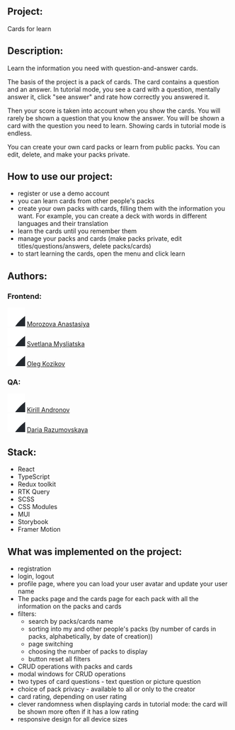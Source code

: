 ## Project:
Cards for learn

## Description:
Learn the information you need with question-and-answer cards.  

The basis of the project is a pack of cards. The card contains a question and an answer. In tutorial mode, you see a card with a question, mentally answer it, click "see answer" and rate how correctly you answered it.  

Then your score is taken into account when you show the cards. You will rarely be shown a question that you know the answer. You will be shown a card with the question you need to learn. Showing cards in tutorial mode is endless.  

You can create your own card packs or learn from public packs. You can edit, delete, and make your packs private.

## How to use our project:
- register or use a demo account
- you can learn cards from other people's packs
- create your own packs with cards, filling them with the information you want. For example, you can create a deck with words in different languages and their translation
- learn the cards until you remember them
- manage your packs and cards (make packs private, edit titles/questions/answers, delete packs/cards)
- to start learning the cards, open the menu and click learn

## Authors:
### Frontend:
![Текст с описанием картинки](src/assets/img/icons/github-mark.svg) [Morozova Anastasiya](https://github.com/MorozovaAN)  
![Текст с описанием картинки](src/assets/img/icons/github-mark.svg)  [Svetlana Mysliatska](https://github.com/lily1215z)  
![Текст с описанием картинки](src/assets/img/icons/github-mark.svg)  [Oleg Kozikov](https://github.com/Oldeg)
### QA:
![Текст с описанием картинки](src/assets/img/icons/github-mark.svg)  [Kirill Andronov](https://github.com/kirill-0)   
![Текст с описанием картинки](src/assets/img/icons/github-mark.svg)  [Daria Razumovskaya](https://github.com/RazDaria)

## Stack:
- React
- TypeScript
- Redux toolkit
- RTK Query
- SCSS
- CSS Modules
- MUI
- Storybook
- Framer Motion

## What was implemented on the project:
- registration
- login, logout
- profile page, where you can load your user avatar and update your user name
- The packs page and the cards page for each pack with all the information on the packs and cards
- filters:
  + search by packs/cards name
  + sorting into my and other people's packs (by number of cards in packs, alphabetically, by date of creation))
  + page switching
  + choosing the number of packs to display
  + button reset all filters
- CRUD operations with packs and cards
- modal windows for CRUD operations
- two types of card questions - text question or picture question
- choice of pack privacy - available to all or only to the creator
- card rating, depending on user rating
- clever randomness when displaying cards in tutorial mode: the card will be shown more often if it has a low rating
- responsive design for all device sizes